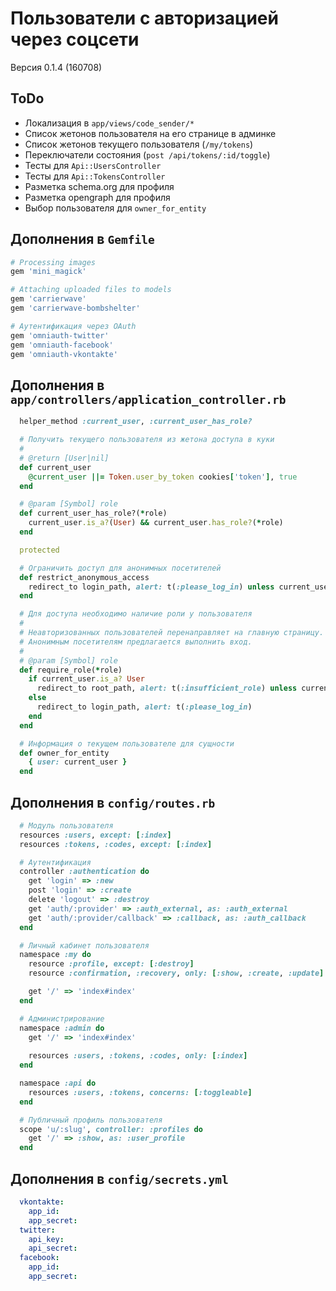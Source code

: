 Пользователи с авторизацией через соцсети
=========================================

Версия 0.1.4 (160708)

ToDo
----

 * Локализация в `app/views/code_sender/*`
 * Список жетонов пользователя на его странице в админке
 * Список жетонов текущего пользователя (`/my/tokens`)
 * Переключатели состояния (`post /api/tokens/:id/toggle`)
 * Тесты для `Api::UsersController`
 * Тесты для `Api::TokensController`
 * Разметка schema.org для профиля
 * Разметка opengraph для профиля
 * Выбор пользователя для `owner_for_entity`

Дополнения в `Gemfile`
----------------------

```ruby    
# Processing images
gem 'mini_magick'

# Attaching uploaded files to models
gem 'carrierwave'
gem 'carrierwave-bombshelter'

# Аутентификация через OAuth
gem 'omniauth-twitter'
gem 'omniauth-facebook'
gem 'omniauth-vkontakte'
```

Дополнения в `app/controllers/application_controller.rb`
--------------------------------------------------------

```ruby
  helper_method :current_user, :current_user_has_role?

  # Получить текущего пользователя из жетона доступа в куки
  #
  # @return [User|nil]
  def current_user
    @current_user ||= Token.user_by_token cookies['token'], true
  end

  # @param [Symbol] role
  def current_user_has_role?(*role)
    current_user.is_a?(User) && current_user.has_role?(*role)
  end

  protected

  # Ограничить доступ для анонимных посетителей
  def restrict_anonymous_access
    redirect_to login_path, alert: t(:please_log_in) unless current_user.is_a? User
  end

  # Для доступа необходимо наличие роли у пользователя
  #
  # Неавторизованных пользователей перенаправляет на главную страницу.
  # Анонимным посетителям предлагается выполнить вход.
  #
  # @param [Symbol] role
  def require_role(*role)
    if current_user.is_a? User
      redirect_to root_path, alert: t(:insufficient_role) unless current_user.has_role? *role
    else
      redirect_to login_path, alert: t(:please_log_in)
    end
  end

  # Информация о текущем пользователе для сущности
  def owner_for_entity
    { user: current_user }
  end
```

Дополнения в `config/routes.rb`
-------------------------------

```ruby
  # Модуль пользователя
  resources :users, except: [:index]
  resources :tokens, :codes, except: [:index]

  # Аутентификация
  controller :authentication do
    get 'login' => :new
    post 'login' => :create
    delete 'logout' => :destroy
    get 'auth/:provider' => :auth_external, as: :auth_external
    get 'auth/:provider/callback' => :callback, as: :auth_callback
  end

  # Личный кабинет пользователя
  namespace :my do
    resource :profile, except: [:destroy]
    resource :confirmation, :recovery, only: [:show, :create, :update]

    get '/' => 'index#index'
  end

  # Администрирование
  namespace :admin do
    get '/' => 'index#index'
    
    resources :users, :tokens, :codes, only: [:index]
  end

  namespace :api do
    resources :users, :tokens, concerns: [:toggleable]
  end

  # Публичный профиль пользователя
  scope 'u/:slug', controller: :profiles do
    get '/' => :show, as: :user_profile
  end
```

Дополнения в `config/secrets.yml`
---------------------------------

```yaml
  vkontakte:
    app_id:
    app_secret:
  twitter:
    api_key:
    api_secret:
  facebook:
    app_id:
    app_secret:
```

